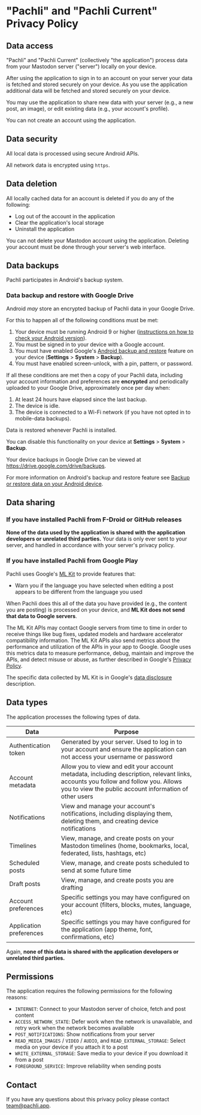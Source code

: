 # "Pachli" and "Pachli Current" Privacy Policy

## Data access

"Pachli" and "Pachli Current" (collectively "the application") process data from your Mastodon server ("server") locally on your device.

After using the application to sign in to an account on your server your data is fetched and stored securely on your device. As you use the application additional data will be fetched and stored securely on your device.

You may use the application to share new data with your server (e.g., a new post, an image), or edit existing data (e.g., your account's profile).

You can not create an account using the application.

## Data security

All local data is processed using secure Android APIs.

All network data is encrypted using `https`.

## Data deletion

All locally cached data for an account is deleted if you do any of the following:

- Log out of the account in the application
- Clear the application's local storage
- Uninstall the application

You can not delete your Mastodon account using the application. Deleting your account must be done through your server's web interface.

## Data backups

Pachli participates in Android's backup system.

### Data backup and restore with Google Drive

Android *may* store an encrypted backup of Pachli data in your Google Drive.

For this to happen all of the following conditions must be met:

1. Your device must be running Android 9 or higher ([instructions on how to check your Android version](https://support.google.com/android/answer/7680439?sjid=2548273967416916128-EU)).
2. You must be signed in to your device with a Google account.
3. You must have enabled Google's [Android backup and restore](https://support.google.com/android/answer/2819582?hl=en) feature on your device (**Settings** > **System** > **Backup**).
4. You must have enabled screen-unlock, with a pin, pattern, or password.

If all these conditions are met then a copy of your Pachli data, including your account information and preferences are **encrypted** and periodically uploaded to your Google Drive, approximately once per day when:

1. At least 24 hours have elapsed since the last backup.
2. The device is idle.
3. The device is connected to a Wi-Fi network (if you have not opted in to mobile-data backups).

Data is restored whenever Pachli is installed.

You can disable this functionality on your device at **Settings** > **System** > **Backup**.

Your device backups in Google Drive can be viewed at https://drive.google.com/drive/backups.

For more information on Android's backup and restore feature see [Backup or restore data on your Android device](https://support.google.com/android/answer/2819582?hl=en).

## Data sharing

### If you have installed Pachli from F-Droid or GitHub releases

**None of the data used by the application is shared with the application developers or unrelated third parties.** Your data is only ever sent to your server, and handled in accordance with your server's privacy policy.

### If you have installed Pachli from Google Play

Pachli uses Google's [ML Kit](https://developers.google.com/ml-kit) to provide features that:

- Warn you if the language you have selected when editing a post appears to be different from the language you used

When Pachli does this all of the data you have provided (e.g., the content you are posting) is processed on your device, and **ML Kit does not send that data to Google servers**.

The ML Kit APIs may contact Google servers from time to time in order to receive things like bug fixes, updated models and hardware accelerator compatibility information. The ML Kit APIs also send metrics about the performance and utilization of the APIs in your app to Google. Google uses this metrics data to measure performance, debug, maintain and improve the APIs, and detect misuse or abuse, as further described in Google's [Privacy Policy](https://policies.google.com/privacy).

The specific data collected by ML Kit is in Google's [data disclosure](https://developers.google.com/ml-kit/android-data-disclosure) description.

## Data types

The application processes the following types of data.

| Data                    | Purpose                                                                                                                                                                                       |
| ----------------------- |-----------------------------------------------------------------------------------------------------------------------------------------------------------------------------------------------|
| Authentication token    | Generated by your server. Used to log in to your account and ensure the application can not access your username or password                                                                  |
| Account metadata        | Allow you to view and edit your account metadata, including description, relevant links, accounts you follow and follow you. Allows you to view the public account information of other users |
| Notifications           | View and manage your account's notifications, including displaying them, deleting them, and creating device notifications                                                                     |
| Timelines               | View, manage, and create posts on your Mastodon timelines (home, bookmarks, local, federated, lists, hashtags, etc)                                                                           |
| Scheduled posts         | View, manage, and create posts scheduled to send at some future time                                                                                                                          |
| Draft posts             | View, manage, and create posts you are drafting                                                                                                                                               |
| Account preferences     | Specific settings you may have configured on your account (filters, blocks, mutes, language, etc)                                                                                             |
| Application preferences | Specific settings you may have configured for the application (app theme, font, confirmations, etc)                                                                                           |

Again, **none of this data is shared with the application developers or unrelated third parties.**

## Permissions

The application requires the following permissions for the following reasons:

- `INTERNET`: Connect to your Mastodon server of choice, fetch and post content
- `ACCESS_NETWORK_STATE`: Defer work when the network is unavailable, and retry work when the network becomes available
- `POST_NOTIFICATIONS`: Show notifications from your server
- `READ_MEDIA_IMAGES` / `VIDEO` / `AUDIO`, and `READ_EXTERNAL_STORAGE`: Select media on your device if you attach it to a post
- `WRITE_EXTERNAL_STORAGE`: Save media to your device if you download it from a post
- `FOREGROUND_SERVICE`: Improve reliability when sending posts

## Contact

If you have any questions about this privacy policy please contact [team@pachli.app](mailto:team@pachli.app).
